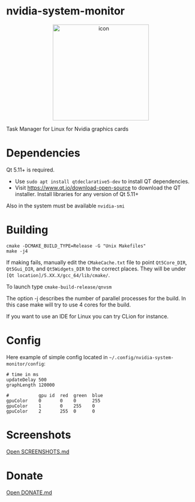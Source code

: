# nvidia-system-monitor
<div style="text-align: center;">
    <img src="icon.png" alt="icon" width="256" height="256"/>
</div>

Task Manager for Linux for Nvidia graphics cards

# Dependencies
Qt 5.11+ is required.
* Use `sudo apt install qtdeclarative5-dev` to install QT dependencies.
* Visit https://www.qt.io/download-open-source to download the QT installer. Install libraries for any version of Qt 5.11+

Also in the system must be available `nvidia-smi`

# Building
```
cmake -DCMAKE_BUILD_TYPE=Release -G "Unix Makefiles"
make -j4
```
If making fails, manually edit the `CMakeCache.txt` file to point `Qt5Core_DIR`, `Qt5Gui_DIR`, and `Qt5Widgets_DIR` to the correct places. They will be under `[Qt location]/5.XX.X/gcc_64/lib/cmake/`.

To launch type `cmake-build-release/qnvsm`

The option -j describes the number of parallel processes for the build. In this case make will try to use 4 cores for the build.

If you want to use an IDE for Linux you can try CLion for instance.

# Config
Here example of simple config located in `~/.config/nvidia-system-monitor/config`:
```
# time in ms
updateDelay 500
graphLength 120000

#           gpu id  red  green  blue
gpuColor    0       0    0      255
gpuColor    1       0    255    0
gpuColor    2       255  0      0
```

# Screenshots
[Open SCREENSHOTS.md](SCREENSHOTS.md)

# Donate
[Open DONATE.md](DONATE.md)
